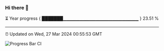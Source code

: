 ### Hi there 👋

⏳ Year progress { ███████▁▁▁▁▁▁▁▁▁▁▁▁▁▁▁▁▁▁▁▁▁▁▁ } 23.51 %

---

⏰ Updated on Wed, 27 Mar 2024 00:55:53 GMT

![Progress Bar CI](https://github.com/JuvenileQ/Progress-Bar-CI/workflows/main/badge.svg)

